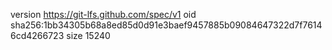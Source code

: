 version https://git-lfs.github.com/spec/v1
oid sha256:1bb34305b68a8ed85d0d91e3baef9457885b09084647322d7f76146cd4266723
size 15240
